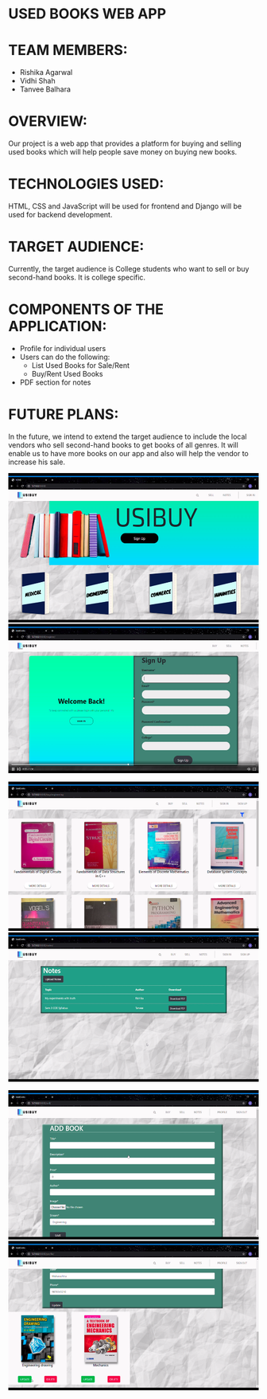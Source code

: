 **USED BOOKS WEB APP**
======================
  

TEAM MEMBERS:
==============================
* Rishika Agarwal
* Vidhi Shah
* Tanvee Balhara

OVERVIEW:
=========
Our project is a web app that provides a platform for buying and selling used books which will help people save money on buying new books. 


TECHNOLOGIES USED:
==================
HTML, CSS and JavaScript will be used for frontend and Django will be used for backend development.


TARGET AUDIENCE:
================
Currently, the target audience is College students who want to sell or buy second-hand books. It is college specific.


COMPONENTS OF THE APPLICATION:
==============================
* Profile for individual users
* Users can do the following:
    - List Used Books for Sale/Rent
    - Buy/Rent Used Books
* PDF section for notes


FUTURE PLANS:
=============
In the future, we intend to extend the target audience to include the local vendors who sell second-hand books to get books of all genres. It will enable us to have more books on our app and also will help the vendor to increase his sale.

<img src="https://github.com/tanvee09/tanvee09/blob/master/images/Screenshot%20from%202020-10-25%2014-21-36.png" height=300> <img src="https://github.com/tanvee09/tanvee09/blob/master/images/Screenshot%20from%202020-10-25%2014-22-30.png" height=300>
  
<img src="https://github.com/tanvee09/tanvee09/blob/master/images/Screenshot%20from%202020-10-25%2014-21-49.png" height=300> <img src="https://github.com/tanvee09/tanvee09/blob/master/images/Screenshot%20from%202020-10-25%2014-22-18.png" height=300>
  
<img src="https://github.com/tanvee09/tanvee09/blob/master/images/Screenshot%20from%202020-10-25%2014-22-49.png" height=300> <img src="https://github.com/tanvee09/tanvee09/blob/master/images/Screenshot%20from%202020-10-25%2014-23-11.png" height=300>
